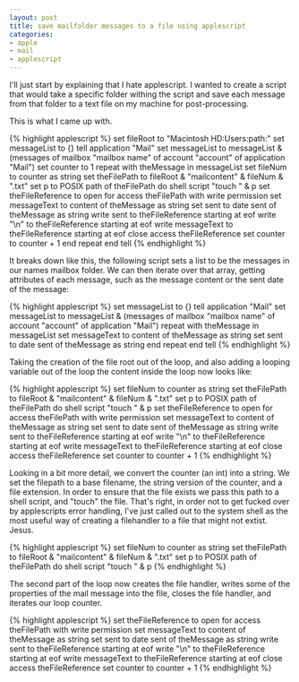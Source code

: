 ```yaml
---
layout: post
title: save mailfolder messages to a file using applescript
categories:
- apple
- mail
- applescript
---
```


I'll just start by explaining that I hate applescript. I wanted to create a script that would take a specific folder withing the script and save each message from that folder to a text file on my machine for post-processing.

This is what I came up with.

{% highlight applescript %}
set fileRoot to "Macintosh HD:Users:path:"
set messageList to {}
tell application "Mail"
	set messageList to messageList & (messages of mailbox "mailbox name" of account "account" of application "Mail")
	set counter to 1
	repeat with theMessage in messageList
		set fileNum to counter as string
		set theFilePath to fileRoot & "mailcontent" & fileNum & ".txt"
		set p to POSIX path of theFilePath
		do shell script "touch " & p
		set theFileReference to open for access theFilePath with write permission
		set messageText to content of theMessage as string
		set sent to date sent of theMessage as string
		write sent to theFileReference starting at eof
		write "\n" to theFileReference starting at eof
		write messageText to theFileReference starting at eof
		close access theFileReference
		set counter to counter + 1
	end repeat
end tell
{% endhighlight %}

It breaks down like this, the following script sets a list to be the messages in our names mailbox folder. We can then iterate over that array, getting attributes of each message, such as the message content or the sent date of the message:

{% highlight applescript %}
set messageList to {}
tell application "Mail"
	set messageList to messageList & (messages of mailbox "mailbox name" of account "account" of application "Mail")
	repeat with theMessage in messageList
		set messageText to content of theMessage as string
		set sent to date sent of theMessage as string
	end repeat
end tell
{% endhighlight %}

Taking the creation of the file root out of the loop, and also adding a looping variable out of the loop the content inside the loop now looks like:

{% highlight applescript %}
set fileNum to counter as string
set theFilePath to fileRoot & "mailcontent" & fileNum & ".txt"
set p to POSIX path of theFilePath
do shell script "touch " & p
set theFileReference to open for access theFilePath with write permission
set messageText to content of theMessage as string
set sent to date sent of theMessage as string
write sent to theFileReference starting at eof
write "\n" to theFileReference starting at eof
write messageText to theFileReference starting at eof
close access theFileReference
set counter to counter + 1
{% endhighlight %}

Looking in a bit more detail, we convert the counter (an int) into a string. We set the filepath to a base filename, the string version of the counter, and a file extension.  In order to ensure that the file exists we pass this path to a shell script, and "touch" the file. That's right, in order not to get fucked over by applescripts error handling, I've just called out to the system shell as the most useful way of creating a filehandler to a file that might not extist. Jesus.

{% highlight applescript %}
set fileNum to counter as string
set theFilePath to fileRoot & "mailcontent" & fileNum & ".txt"
set p to POSIX path of theFilePath
do shell script "touch " & p
{% endhighlight %}

The second part of the loop now creates the file handler, writes some of the properties of the mail message into the file, closes the file handler, and iterates our loop counter.

{% highlight applescript %}
set theFileReference to open for access theFilePath with write permission
set messageText to content of theMessage as string
set sent to date sent of theMessage as string
write sent to theFileReference starting at eof
write "\n" to theFileReference starting at eof
write messageText to theFileReference starting at eof
close access theFileReference
set counter to counter + 1
{% endhighlight %}
